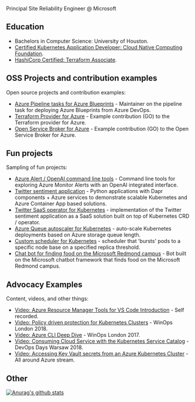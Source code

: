 Principal Site Reliability Engineer @ Microsoft

## Education

- Bachelors in Computer Science: University of Houston.
- [Certified Kubernetes Application Developer: Cloud Native Computing Foundation](https://www.youracclaim.com/badges/3f7cd9b1-1efa-4869-9b52-19b6b81e9048/email).
- [HashiCorp Certified: Terraform Associate](https://www.youracclaim.com/badges/86c4dd36-c4e8-4b2d-9119-bc0f592acaaa).

## OSS Projects and contribution examples

Open source projects and contribution examples:

- [Azure Pipeline tasks for Azure Blueprints](https://github.com/neilpeterson/azure-blueprints-pipeline-tasks) - Maintainer on the pipeline task for deploying Azure Blueprints from Azure DevOps. 
- [Terraform Provider for Azure](https://github.com/terraform-providers/terraform-provider-azurerm/pull/2024) - Example contribution (GO) to the Terraform provider for Azure.
- [Open Service Broker for Azure](https://github.com/Azure/open-service-broker-azure/pull/557) - Example contribution (GO) to the Open Service Broker for Azure.

## Fun projects

Sampling of fun projects:

- [Azure Alert / OpenAI command line tools](https://github.com/neilpeterson/azure-alert-command-line-tools) - Command line tools for exploring Azure Monitor Alerts with an OpenAI integrated interface.
- [Twitter sentiment application](https://github.com/neilpeterson/twitter-sentiment-for-kubernetes/tree/dapr-integration) - Python applications with Dapr components + Azure services to demonstrate scalable Kubernetes and Azure Container App based solutions.
- [Twitter SaaS operator for Kubernetes](https://github.com/neilpeterson/tweet-factory-operator) - implementation of the Twitter sentiment application as a SaaS solution built on top of Kubernetes CRD / operator.
- [Azure Queue autoscaler for Kubernetes](https://github.com/neilpeterson/kubernetes-auto-scale-azure-crd) - auto-scale Kubernetes deployments based on Azure storage queue length.
- [Custom scheduler for Kubernetes](https://github.com/neilpeterson/kubernetes-burst-scheduler) - scheduler that 'bursts' pods to a specific node base on a specified replica threshold.
- [Chat bot for finding food on the Microsoft Redmond campus](https://github.com/neilpeterson/msft-redmond-dining-bot) - Bot built on the Microsoft chatbot framework that finds food on the Microsoft Redmond campus.

## Advocacy Examples

Content, videos, and other things:

- [Video: Azure Resource Manager Tools for VS Code Introduction](https://channel9.msdn.com/Shows/IT-Ops-Talk/Azure-Resource-Manager-Tools-for-VS-Code) - Self recorded.
- [Video: Policy driven protection for Kubernetes Clusters](https://www.youtube.com/watch?v=2i0-_YaE68w) - WinOps London 2018.
- [Video: Azure CLI Deep Dive](https://www.youtube.com/watch?v=KDUrDm6DczE) - WinOps London 2017.
- [Video: Consuming Cloud Service with the Kubernetes Service Catalog](https://www.youtube.com/watch?v=UHKD5ASQ9OM) - DevOps Days Warsaw 2018.
- [Video: Accessing Key Vault secrets from an Azure Kubernetes Cluster](https://www.youtube.com/watch?v=XIahaT2tc3Y) - All around Azure stream.

## Other

[![Anurag's github stats](https://github-readme-stats.vercel.app/api?username=neilpeterson)](https://github.com/anuraghazra/github-readme-stats)



